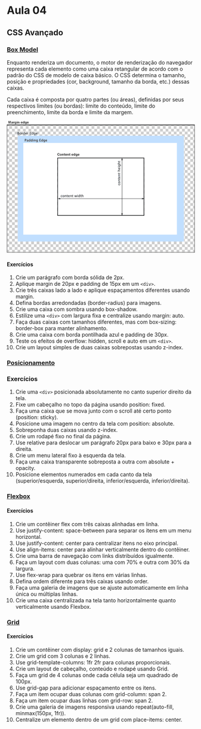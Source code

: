 # Aula 04

## CSS Avançado

### [Box Model](https://developer.mozilla.org/en-US/docs/Web/CSS/CSS_box_model/Introduction_to_the_CSS_box_model)

Enquanto renderiza um documento, o motor de renderização do navegador representa cada elemento como uma caixa retangular de acordo com o padrão do CSS de modelo de caixa básico. O CSS determina o tamanho, posição e propriedades (cor, background, tamanho da borda, etc.) dessas caixas.

Cada caixa é composta por quatro partes (ou áreas), definidas por seus respectivos limites (ou bordas): limite do conteúdo, limite do preenchimento, limite da borda e limite da margem.

![](./imagens/boxmodel.png)

#### Exercícios

1. Crie um parágrafo com borda sólida de 2px.
2. Aplique margin de 20px e padding de 15px em um `<div>`.
3. Crie três caixas lado a lado e aplique espaçamentos diferentes usando margin.
4. Defina bordas arredondadas (border-radius) para imagens.
5. Crie uma caixa com sombra usando box-shadow.
6. Estilize uma `<div>` com largura fixa e centralize usando margin: auto.
7. Faça duas caixas com tamanhos diferentes, mas com box-sizing: border-box para manter alinhamento.
8. Crie uma caixa com borda pontilhada azul e padding de 30px.
9. Teste os efeitos de overflow: hidden, scroll e auto em um `<div>`.
10. Crie um layout simples de duas caixas sobrepostas usando z-index.

### [Posicionamento](https://developer.mozilla.org/en-US/docs/Web/CSS/CSS_positioned_layout/Stacking_context)

### Exercícios

1. Crie uma `<div>` posicionada absolutamente no canto superior direito da tela.
2. Fixe um cabeçalho no topo da página usando position: fixed.
3. Faça uma caixa que se mova junto com o scroll até certo ponto (position: sticky).
4. Posicione uma imagem no centro da tela com position: absolute.
5. Sobreponha duas caixas usando z-index.
6. Crie um rodapé fixo no final da página.
7. Use relative para deslocar um parágrafo 20px para baixo e 30px para a direita.
8. Crie um menu lateral fixo à esquerda da tela.
9. Faça uma caixa transparente sobreposta a outra com absolute + opacity.
10. Posicione elementos numerados em cada canto da tela (superior/esquerda, superior/direita, inferior/esquerda, inferior/direita).

### [Flexbox](https://developer.mozilla.org/en-US/docs/Web/CSS/CSS_flexible_box_layout/Basic_concepts_of_flexbox)

#### Exercícios

1. Crie um contêiner flex com três caixas alinhadas em linha.
2. Use justify-content: space-between para separar os itens em um menu horizontal.
3. Use justify-content: center para centralizar itens no eixo principal.
4. Use align-items: center para alinhar verticalmente dentro do contêiner.
5. Crie uma barra de navegação com links distribuídos igualmente.
6. Faça um layout com duas colunas: uma com 70% e outra com 30% da largura.
7. Use flex-wrap para quebrar os itens em várias linhas.
8. Defina ordem diferente para três caixas usando order.
9. Faça uma galeria de imagens que se ajuste automaticamente em linha única ou múltiplas linhas.
10. Crie uma caixa centralizada na tela tanto horizontalmente quanto verticalmente usando Flexbox.

### [Grid](https://developer.mozilla.org/en-US/docs/Web/CSS/CSS_grid_layout/Basic_concepts_of_grid_layout)

#### Exercícios

1. Crie um contêiner com display: grid e 2 colunas de tamanhos iguais.
2. Crie um grid com 3 colunas e 2 linhas.
3. Use grid-template-columns: 1fr 2fr para colunas proporcionais.
4. Crie um layout de cabeçalho, conteúdo e rodapé usando Grid.
5. Faça um grid de 4 colunas onde cada célula seja um quadrado de 100px.
6. Use grid-gap para adicionar espaçamento entre os itens.
7. Faça um item ocupar duas colunas com grid-column: span 2.
8. Faça um item ocupar duas linhas com grid-row: span 2.
9. Crie uma galeria de imagens responsiva usando repeat(auto-fill, minmax(150px, 1fr)).
10. Centralize um elemento dentro de um grid com place-items: center.
